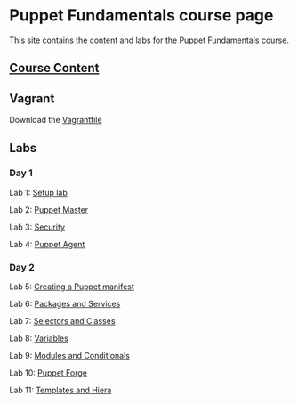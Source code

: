 # Puppet Fundamentals course page

This site contains the content and labs for the Puppet Fundamentals course.

## [Course Content](http://bit.ly/fun-puppet-content)

## Vagrant 
Download the [Vagrantfile](https://raw.githubusercontent.com/jruels/puppet-fun/master/labs/Vagrantfile)


## Labs

### Day 1

Lab 1: [Setup lab](labs/01-vbox-vagrant)

Lab 2: [Puppet Master](labs/02-puppet-master/)

Lab 3: [Security](labs/03-security)

Lab 4: [Puppet Agent](labs/04-agent)

### Day 2

Lab 5: [Creating a Puppet manifest](labs/05-manifests)

Lab 6: [Packages and Services](labs/06-packages-services)

Lab 7: [Selectors and Classes](07-selectors-classes)

Lab 8: [Variables](08-variables)

Lab 9: [Modules and Conditionals](09-modules-conditionals)

Lab 10: [Puppet Forge](10-more-modules)

Lab 11: [Templates and Hiera](11-templates-hiera)


